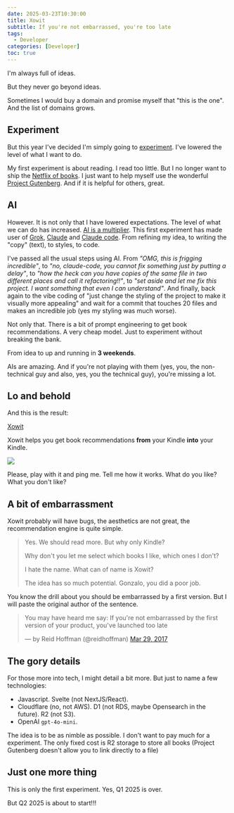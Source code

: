 ```yaml
---
date: 2025-03-23T10:30:00
title: Xowit
subtitle: If you're not embarrassed, you're too late
tags:
  - Developer
categories: [Developer]
toc: true
---
```


I'm always full of ideas.

But they never go beyond ideas.

Sometimes I would buy a domain and promise myself that "this is the one". And the list of domains grows.

## Experiment

But this year I've decided I'm simply going to [experiment](https://www.goodreads.com/review/show/7424432804). I've lowered the level of what I want to do.

My first experiment is about reading. I read too little. But I no longer want to ship the [Netflix of books](https://gonzalo.f-v.es/blog/2015-12-12-the-netflix-of-books/). I just want to help myself use the wonderful [Project Gutenberg](https://www.gutenberg.org/). And if it is helpful for others, great.

## AI

However. It is not only that I have lowered expectations. The level of what we can do has increased. [AI is a multiplier](https://www.goodreads.com/review/show/7424479812). This first experiment has made user of [Grok](https://x.com/i/grok), [Claude](https://claude.ai/) and [Claude code](https://docs.anthropic.com/en/docs/agents-and-tools/claude-code/overview). From refining my idea, to writing the "copy" (text), to styles, to code.

I've passed all the usual steps using AI. From *"OMG, this is frigging incredible"*, to *"no, claude-code, you cannot fix something just by putting a delay"*, to *"how the heck can you have copies of the same file in two different places and call it refactoring!!"*, to *"set aside and let me fix this project. I want something that even I can understand"*. And finally, back again to the vibe coding of "just change the styling of the project to make it visually more appealing" and wait for a commit that touches 20 files and makes an incredible job (yes my styling was much worse).

Not only that. There is a bit of prompt engineering to get book recommendations. A very cheap model. Just to experiment without breaking the bank.

From idea to up and running in **3 weekends**.

AIs are amazing. And if you're not playing with them (yes, you, the non-technical guy and also, yes, you the technical guy), you're missing a lot.

## Lo and behold

And this is the result:

[Xowit](https://xowit.com)

Xowit helps you get book recommendations **from** your Kindle **into** your Kindle.

![](/img/xowit.png)

Please, play with it and ping me. Tell me how it works. What do you like? What you don't like?

## A bit of embarrassment

Xowit probably will have bugs, the aesthetics are not great, the recommendation engine is quite simple.


<blockquote><p lang="en" dir="ltr">Yes. We should read more. But why only Kindle?</p><p lang="en" dir="ltr">Why don't you let me select which books I like, which ones I don't? </p><p lang="en" dir="ltr">I hate the name. What can of name is Xowit?</p><p lang="en" dir="ltr">The idea has so much potential. Gonzalo, you did a poor job.</p></blockquote>

You know the drill about you should be embarrassed by a first version. But I will paste the original author of the sentence.

<blockquote class="twitter-tweet"><p lang="en" dir="ltr">You may have heard me say: If you're not embarrassed by the first version of your product, you've launched too late</p>&mdash; by Reid Hoffman (@reidhoffman) <a href="https://x.com/reidhoffman/status/847142924240379904?lang=en">Mar 29, 2017</a></blockquote>
<script async src="https://platform.twitter.com/widgets.js" charset="utf-8"></script>

## The gory details

For those more into tech, I might detail a bit more. But just to name a few technologies:

+ Javascript. Svelte (not NextJS/React).
+ Cloudflare (no, not AWS). D1 (not RDS, maybe Opensearch in the future). R2 (not S3).
+ OpenAI `gpt-4o-mini`.

The idea is to be as nimble as possible. I don't want to pay much for a experiment. The only fixed cost is R2 storage to store all books (Project Gutenberg doesn't allow you to link directly to a file)

## Just one more thing

This is only the first experiment. Yes, Q1 2025 is over.

But Q2 2025 is about to start!!!

